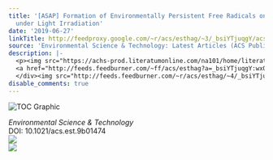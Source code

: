 ```yaml
---
title: '[ASAP] Formation of Environmentally Persistent Free Radicals on Microplastics
  under Light Irradiation'
date: '2019-06-27'
linkTitle: http://feedproxy.google.com/~r/acs/esthag/~3/_bsiYTjuqgY/acs.est.9b01474
source: 'Environmental Science & Technology: Latest Articles (ACS Publications)'
description: |-
  <p><img src="https://achs-prod.literatumonline.com/na101/home/literatum/publisher/achs/journals/content/esthag/0/esthag.ahead-of-print/acs.est.9b01474/20190627/images/medium/es-2019-01474j_0007.gif" alt="TOC Graphic"/></p><div><cite>Environmental Science & Technology</cite></div><div>DOI: 10.1021/acs.est.9b01474</div><div class="feedflare">
  <a href="http://feeds.feedburner.com/~ff/acs/esthag?a=_bsiYTjuqgY:wxOltnla_EU:yIl2AUoC8zA"><img src="http://feeds.feedburner.com/~ff/acs/esthag?d=yIl2AUoC8zA" border="0"></img></a>
  </div><img src="http://feeds.feedburner.com/~r/acs/esthag/~4/_bsiYTjuqgY" ...
disable_comments: true
---
```

<p><img src="https://achs-prod.literatumonline.com/na101/home/literatum/publisher/achs/journals/content/esthag/0/esthag.ahead-of-print/acs.est.9b01474/20190627/images/medium/es-2019-01474j_0007.gif" alt="TOC Graphic"/></p><div><cite>Environmental Science & Technology</cite></div><div>DOI: 10.1021/acs.est.9b01474</div><div class="feedflare">
<a href="http://feeds.feedburner.com/~ff/acs/esthag?a=_bsiYTjuqgY:wxOltnla_EU:yIl2AUoC8zA"><img src="http://feeds.feedburner.com/~ff/acs/esthag?d=yIl2AUoC8zA" border="0"></img></a>
</div><img src="http://feeds.feedburner.com/~r/acs/esthag/~4/_bsiYTjuqgY" ...